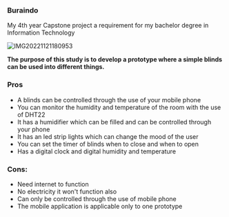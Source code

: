 ### Buraindo

My 4th year Capstone project a requirement for my bachelor degree in Information Technology

![IMG20221121180953](https://user-images.githubusercontent.com/123736031/231933076-5554b590-c454-4d6d-9a2f-9f1382ed6004.jpg)

<b> The purpose of this study is to develop a prototype where a simple blinds can be used into different things. </b>

<h3> Pros </h3>

- A blinds can be controlled through the use of your mobile phone
- You can monitor the humidity and temperature of the room with the use of DHT22
- It has a humidifier which can be filled and can be controlled through your phone
- It has an led strip lights which can change the mood of the user
- You can set the timer of blinds when to close and when to open
- Has a digital clock and digital humidity and temperature 

<h3> Cons: </h3>

- Need internet to function
- No electricity it won't function also
- Can only be controlled through the use of mobile phone
- The mobile application is applicable only to one prototype

